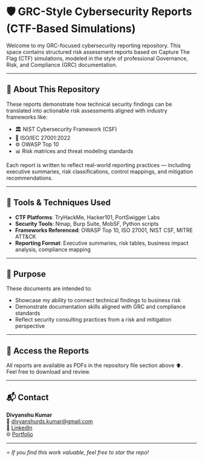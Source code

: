 # 🛡️ GRC-Style Cybersecurity Reports (CTF-Based Simulations)

Welcome to my GRC-focused cybersecurity reporting repository. This space contains structured risk assessment reports based on Capture The Flag (CTF) simulations, modeled in the style of professional Governance, Risk, and Compliance (GRC) documentation.

---

## 📌 About This Repository

These reports demonstrate how technical security findings can be translated into actionable risk assessments aligned with industry frameworks like:

- 🏛️ NIST Cybersecurity Framework (CSF)
- 🔐 ISO/IEC 27001:2022
- ⚙️ OWASP Top 10
- 📊 Risk matrices and threat modeling standards

Each report is written to reflect real-world reporting practices — including executive summaries, risk classifications, control mappings, and mitigation recommendations.

---

## 🧰 Tools & Techniques Used

- **CTF Platforms**: TryHackMe, Hacker101, PortSwigger Labs
- **Security Tools**: Nmap, Burp Suite, MobSF, Python scripts
- **Frameworks Referenced**: OWASP Top 10, ISO 27001, NIST CSF, MITRE ATT&CK
- **Reporting Format**: Executive summaries, risk tables, business impact analysis, compliance mapping

---

## 🎯 Purpose

These documents are intended to:
- Showcase my ability to connect technical findings to business risk
- Demonstrate documentation skills aligned with GRC and compliance standards
- Reflect security consulting practices from a risk and mitigation perspective

---

## 📄 Access the Reports

All reports are available as PDFs in the repository file section above ⬆️.  
Feel free to download and review.

---

## 📬 Contact

**Divyanshu Kumar**  
📧 [divyanshurds.kumar@gmail.com](mailto:divyanshurds.kumar@gmail.com)  
🔗 [LinkedIn](https://www.linkedin.com/in/divyanshu-kumar-883816206)  
🌐 [Portfolio](https://divyanshuk.s3.us-east-1.amazonaws.com/portfolio-main/Divyanshu.html)

---

⭐ *If you find this work valuable, feel free to star the repo!*
